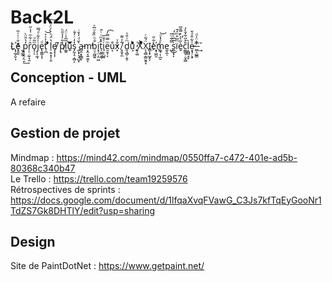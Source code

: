 # Back2L
L̓҉̜̦̲̗̬͕ẽ̝͈͈̌ͭ͑ͮ͂ ̫͙̲̼p̘̯̭͔̤̞̒͛̎̈̀͢ȓ̜̠̣̰̜̘̱ͬ͋ͫ͑̾̋o̘̹̩ͫ͂ͧj̩͎̼͉̍ͤ͋ͣ̿͘e̢̯͇͎͎ͩt̩̪̍̉ͯ͐͝ ͤ͊ͬͥ͏l̠̣̱̝͕̦͈̔̈́ͪ̀́̈́̈́͠e̸̞͓͎͎ ͆́͏p̸͉̽͋̒̉̎ͪl͚͈̅̅͐ͭ̈́u͈͊͌̄͞s̡̰̞̠͔̻͔̒̒ͬ̓̐ ̯̖͓͉̘̺͓͛̆ͩ̒̌ͥa̵̻̯͙̯̳̞m͔̭͔͍̮̫̕ͅb̤͔̰͖͍̐ͪ̏̐ͧ̅ͯi͓̜̤͔̤͖t̩͖̼͙̬̂̽ͫͬͨ̑i̘̣̜̺͍ͤ̊̅e̮̮͕͔ͫ̿̿̓͡u͙̓͒̓x̝̐ͮ ̸̞͈̟̼͋̍͌ d͈͉̻̦̭͎ͫ͗̎ͦu̬͕ͨͬ̓ͣ̌ͪ ͍̗͚ͥX̀͒ͦͥ͐Ẍ̨͉̻̖̻̬͈̝́͂ͨI͇͎̟̺̟̗è͋̋҉͙̹͇̮m͚̘̣̹̲̮̀ͣ͑ͦ͝ͅe̼̝̼̹ ̺̿͋̈̅͜s̪̹͓͔ͬ̃̅ͨͫ̒ïͫ̅̊ͫ̒̄̕è̬͂͛ͯ̍̿̆̅̕c͚͇̬̣̮̣̳̎͒̋͋̌̀̓l͔̪̻̘̥̀e̷͙̘̜̖̟ͦ͋̂ͩ̌ ̶̻͔̺͇̓͑̈̍ͩ ͫ̆ͬ͢

## Conception - UML

A refaire

## Gestion de projet

Mindmap : https://mind42.com/mindmap/0550ffa7-c472-401e-ad5b-80368c340b47  
Le Trello : https://trello.com/team19259576  
Rétrospectives de sprints : https://docs.google.com/document/d/1lfqaXvqFVawG_C3Js7kfTqEyGooNr1TdZS7Gk8DHTlY/edit?usp=sharing  

## Design

Site de PaintDotNet : https://www.getpaint.net/
